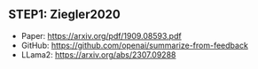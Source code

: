 ## STEP1: Ziegler2020

* Paper: https://arxiv.org/pdf/1909.08593.pdf
* GitHub: https://github.com/openai/summarize-from-feedback
* LLama2: https://arxiv.org/abs/2307.09288
